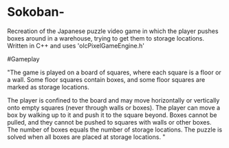 # Sokoban-

Recreation of the Japanese puzzle video game in which the player pushes boxes around in a warehouse, trying to get them to storage locations. 
Written in C++ and uses 'olcPixelGameEngine.h'


#Gameplay 

"The game is played on a board of squares, where each square is a floor or a wall. Some floor squares contain boxes, and some floor squares are marked as storage locations.

The player is confined to the board and may move horizontally or vertically onto empty squares (never through walls or boxes). The player can move a box by walking up to it and push it to the square beyond. Boxes cannot be pulled, and they cannot be pushed to squares with walls or other boxes. The number of boxes equals the number of storage locations. The puzzle is solved when all boxes are placed at storage locations. "
